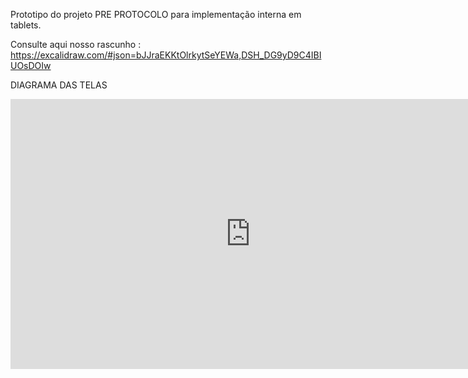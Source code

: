 Prototipo do projeto  PRE PROTOCOLO para implementação interna em tablets.

Consulte aqui nosso rascunho : https://excalidraw.com/#json=bJJraEKKtOlrkytSeYEWa,DSH_DG9yD9C4IBIUOsDOIw

DIAGRAMA DAS TELAS 
<iframe width="768" height="432" src="https://miro.com/app/live-embed/uXjVN9OIRag=/?moveToViewport=-1910,-843,1613,971&embedId=728439608609" frameborder="0" scrolling="no" allow="fullscreen; clipboard-read; clipboard-write" allowfullscreen></iframe>